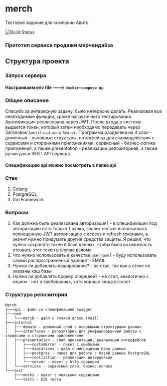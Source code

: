 # merch
 Тестовое задание для компании Авито
 
  ![Build Status](https://github.com/QuickSilver-1/merch/actions/workflows/go.yml/badge.svg)

 <h3>Прототип сервиса продажи мерчендайза</h3>

 <h2>Структура проекта</h2>

<h3>Запуск сервера</h3>
<h4>Настраиваем env file ---> <code>docker-compose up</code></h4>


<h3>Общее описание</h3>
Спасибо за интересную задачу, было интересно делать. Реализовал все необходимые функции, кроме нагрузочного тестирования. Аунтификация реализована через JWT. После входа в систему выдается токен, который затем необходимо передавать через Заголовок <code>Auntification</code> с <code>Bearer</code>. Программа разделена на 4 слоя - доменный - основные структуры, интерфейсы для взаимодействия с сервисами и сторонними приложениями, сервисный - бизнес-логика приложения, а также presentation - реализации репозиториев, а также ручки для и REST API сервера.
<h4>Спецификацию api можно посмотреть в папке api</h4>

<h3>Стек</h3>
<ol>
 <li>Golang</li>
 <li>PostgreSQL</li>
 <li>Gin Framework</li>
</ol>

<h3>Вопросы</h3>
<ol>
 <li>Как должна быть реализована авторизация? - в спецификации под авторизацию есть только 1 ручка, значит нельзя использовать полноценную JWT авторизацию с access и refresh токенами, а значит нужно придумать другие средства защиты. Я решил, что нужно сохранять токен в базе данных, чтобы была возможность отозвать этот токен в случае взлома</li>
 <li>Что нужно использовать в качестве <code>username</code>? - буду использовать самый распространненый вариант - EMAIL</li>
 <li>Нужно ли добавлять кэширование? - не стал, так как в стеке не указаны кэш базы</li>
 <li>Нужно ли добавлять брокер очередей? - не стал, аналогично с кэшем - нет в требованиях, хотя хорошо сюда встанет</li>
</ol>

<h3>Структура репозитория</h3>
<code>Merch
├───api - файл со спецификацией swagger
├───cmd
│   └───merch - файл с точкой влохо (mail)
├───internal
│   ├───domain - доменный слой с основными структурами данных
│   ├───interfaces - репозитории для унифицированной работы с сервисами и сторонними приложениями
│   ├───presentation - слой презентации, реализации интерфейсов
│   │   ├───customError - пакет с ошибками
│   │   ├───migrations - файл с миграциями базы данных
│   │   ├───postgres - пакет для работы с базой данных PostgreSQL
│   │   ├───realization - реализации интерфейсов
│   │   └───server - пакет с http сервером
│   └───services - сервисный слой, бизнес-логика
└───test
    ├───mocks - пакет с моковыми сервисами
    └───tests - E2E тесты
</code>
